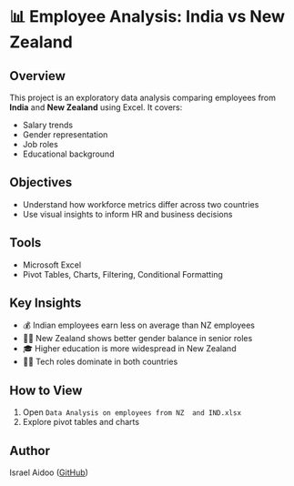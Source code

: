 # 📊 Employee Analysis: India vs New Zealand

## Overview
This project is an exploratory data analysis comparing employees from **India** and **New Zealand** using Excel. It covers:

- Salary trends
- Gender representation
- Job roles
- Educational background

## Objectives
- Understand how workforce metrics differ across two countries
- Use visual insights to inform HR and business decisions

## Tools
- Microsoft Excel
- Pivot Tables, Charts, Filtering, Conditional Formatting

## Key Insights
- 💰 Indian employees earn less on average than NZ employees
- 👩‍💼 New Zealand shows better gender balance in senior roles
- 🎓 Higher education is more widespread in New Zealand
- 🧑‍💻 Tech roles dominate in both countries

## How to View
1. Open `Data Analysis on employees from NZ  and IND.xlsx`
2. Explore pivot tables and charts

## Author
Israel Aidoo ([GitHub](https://github.com/kobby-ia))
